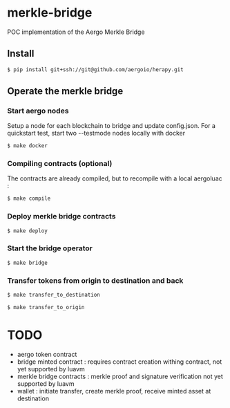 # merkle-bridge
POC implementation of the Aergo Merkle Bridge

## Install
```sh
$ pip install git+ssh://git@github.com/aergoio/herapy.git
```

## Operate the merkle bridge
### Start aergo nodes
Setup a node for each blockchain to bridge and update config.json.
For a quickstart test, start two --testmode nodes locally with docker
```sh
$ make docker
```
### Compiling contracts (optional)
The contracts are already compiled, but to recompile with a local aergoluac :
```sh
$ make compile
```
### Deploy merkle bridge contracts
```sh
$ make deploy
```
### Start the bridge operator
```sh
$ make bridge
```
### Transfer tokens from origin to destination and back
```sh
$ make transfer_to_destination
```
```sh
$ make transfer_to_origin
```


# TODO
- aergo token contract
- bridge minted contract : requires contract creation withing contract, not yet supported by luavm
- merkle bridge contracts : merkle proof and signature verification not yet supported by luavm
- wallet : initiate transfer, create merkle proof, receive minted asset at destination
